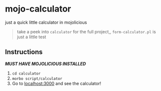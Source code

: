 # mojo-calculator
just a quick little calculator in mojolicious

> take a peek into `calculator` for the full project,, `form-calculator.pl` is just a little test

## Instructions
***MUST HAVE MOJOLICIOUS INSTALLED***
1. `cd calculator`
2. `morbo script/calculator`
3. Go to <a href="localhost:3000">localhost:3000</a> and see the calculator!
